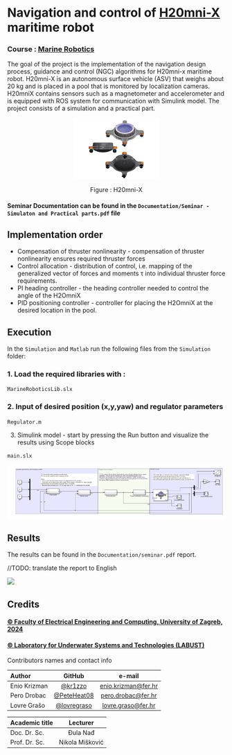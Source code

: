 # Navigation and control of [H20mni-X](https://labust.fer.hr/labust/about/equipment/h2omni-x) maritime robot

### Course : [Marine Robotics](https://www.fer.unizg.hr/en/course/marrob)

The goal of the project is the implementation of the navigation design process,
guidance and control (NGC) algorithms for H20mni-x maritime robot. H20mni-X is an autonomous surface vehicle (ASV) that weighs about 20 kg and is placed in a pool that is monitored by localization cameras. H20mniX contains sensors such as a magnetometer and accelerometer and is equipped with ROS system for communication with Simulink model. The project consists of a simulation and a practical part.
<p align="center">
<img src="Documentation/h20mnix.png" alt="drawing" width="200"/>
</p>
<p align="center">
Figure : H20mni-X
</p>

#### Seminar Documentation can be found in the `Documentation/Seminar - Simulaton and Practical parts.pdf` file

## Implementation order

* Compensation of thruster nonlinearity - compensation of thruster nonlinearity ensures required thruster forces
* Control allocation - distribution of control, i.e. mapping of the generalized vector of forces and moments τ into individual thruster force requirements.
* PI heading controller - the heading controller needed to control the angle of the H2OmniX
* PID positioning controller - controller for placing the H2OmniX at the desired location in the pool.


## Execution

In the `Simulation` and `Matlab` run the following files from the `Simulation` folder:

### 1. Load the required libraries with :
```
MarineRoboticsLib.slx
```
### 2. Input of desired position (x,y,yaw) and regulator parameters
```
Regulator.m
```
3. Simulink model - start by pressing the Run button and visualize the results using Scope blocks
```
main.slx
```

<img src="Documentation/simulink.png" alt="drawing" width="1000"/>

## Results

The results can be found in the `Documentation/seminar.pdf` report.

//TODO: translate the report to English

<img src="Documentation/practicum.gif" />

## Credits

#### [&copy; Faculty of Electrical Engineering and Computing, University of Zagreb, 2024](https://www.fer.unizg.hr/)

#### [&copy; Laboratory for Underwater Systems and Technologies (LABUST)](https://labust.fer.hr/)

&NewLine;

Contributors names and contact info

Author|GitHub | e-mail
| :--- | :---: | :---:
Enio Krizman  | [@kr1zzo](https://github.com/kr1zzo) | enio.krizman@fer.hr
Pero Drobac  | [@PeteHeat08](https://github.com/PeteHeat08) | pero.drobac@fer.hr
Lovre Grašo  | [@lovregraso](https://github.com/lovregraso) | lovre.graso@fer.hr

Academic title | Lecturer
| :--- | :---: 
Doc. Dr. Sc. | Đula Nađ  
Prof. Dr. Sc. | Nikola Mišković 

